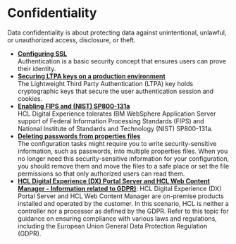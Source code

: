 # Confidentiality

Data confidentiality is about protecting data against unintentional, unlawful, or unauthorized access, disclosure, or theft.

-   **[Configuring SSL](../confidentiality/configuring_ssl/)**  
Authentication is a basic security concept that ensures  users can prove their identity.
-   **[Securing LTPA keys on a production environment](../confidentiality/ltpa.md)**  
The Lightweight Third Party Authentication (LTPA) key holds cryptographic keys that secure the user authentication session and cookies. 
-   **[Enabling FIPS and (NIST) SP800-131a](../confidentiality/cfg_fips.md)**  
HCL Digital Experience tolerates IBM WebSphere Application Server support of Federal Information Processing Standards (FIPS) and National Institute of Standards and Technology (NIST) SP800-131a.
-   **[Deleting passwords from properties files](../confidentiality/cfg_fips.md)**  
The configuration tasks might require you to write security-sensitive information, such as passwords, into multiple properties files. When you no longer need this security-sensitive information for your configuration, you should remove them and move the files to a safe place or set the file permissions so that only authorized users can read them.
-   **[HCL Digital Experience (DX) Portal Server and HCL Web Content Manager - Information related to GDPR)](../confidentiality/HCL_DX_ServerandHCL_WCM_GDPR.md)**: 
HCL Digital Experience (DX) Portal Server and HCL Web Content Manager are on-premise products installed and operated by the customer. In this scenario, HCL is neither a controller nor a processor as defined by the GDPR. Refer to this topic for guidance on ensuring compliance with various laws and regulations, including the European Union General Data Protection Regulation (GDPR).